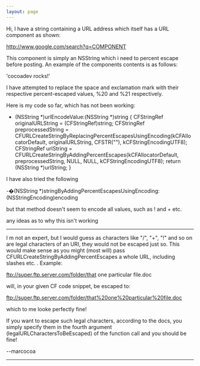 ```yaml
---
layout: page
---
```


Hi,
I have a string containing a URL address which itself has a URL component as shown:

http://www.google.com/search?q=COMPONENT

This component is simply an NSString which i need to percent escape before posting. An example of the components contents is as follows:

'cocoadev rocks!'

I have attempted to replace the space and exclamation mark with their respective percent-escaped values, %20 and %21 respectively.

Here is my code so far, which has not been working:

    
- (NSString *)urlEncodeValue:(NSString *)string {
	CFStringRef originalURLString = (CFStringRef)string;
	CFStringRef preprocessedString = CFURLCreateStringByReplacingPercentEscapesUsingEncoding(kCFAllocatorDefault, originalURLString, CFSTR(""), kCFStringEncodingUTF8);
	CFStringRef urlString = CFURLCreateStringByAddingPercentEscapes(kCFAllocatorDefault, preprocessedString, NULL, NULL, kCFStringEncodingUTF8);
	return (NSString *)urlString;
}


I have also tried the following

    
-�(NSString *)stringByAddingPercentEscapesUsingEncoding:(NSStringEncoding)encoding


but that method doesn't seem to encode all values, such as ! and + etc.

any ideas as to why this isn't working

----
I m not an expert, but I would guess as characters like "/", "+", "!" and so on are legal characters of an URI, they would not be escaped just so. This would make sense as you might (most will) pass CFURLCreateStringByAddingPercentEscapes a whole URL, including slashes etc. . Example:

ftp://super.ftp.server.com/folder/that one particular file.doc

will, in your given CF code snippet, be escaped to:

ftp://super.ftp.server.com/folder/that%20one%20particular%20file.doc

which to me looke perfectly fine!

If you want to escape such legal characters, according to the docs, you simply specify them in the fourth argument (legalURLCharactersToBeEscaped) of the function call and you should be fine!

--marcocoa

----
